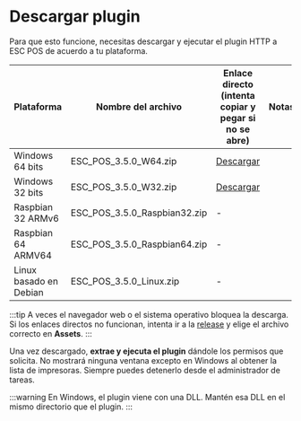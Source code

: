 # Descargar plugin

Para que esto funcione, necesitas
descargar y ejecutar el plugin HTTP a ESC POS de acuerdo 
a tu plataforma.

| Plataforma         | Nombre del archivo                  | Enlace directo (intenta copiar y pegar si no se abre)        | Notas |
| ------------------ | ----------------------------------- | ------------------------------------------------------------| ----- |
| Windows 64 bits     | ESC_POS_3.5.0_W64.zip               | [Descargar](https://github.com/parzibyte/plugin-impresora-termica-v3/releases/download/3.5.0/ESC_POS_3.5.0_W64.zip) |
| Windows 32 bits     | ESC_POS_3.5.0_W32.zip               | [Descargar](https://github.com/parzibyte/plugin-impresora-termica-v3/releases/download/3.5.0/ESC_POS_3.5.0_W64.zip) |
| Raspbian 32 ARMv6   | ESC_POS_3.5.0_Raspbian32.zip        | -                                                            |
| Raspbian 64 ARMV64  | ESC_POS_3.5.0_Raspbian64.zip        | -                                                            |
| Linux basado en Debian | ESC_POS_3.5.0_Linux.zip          | -                                                            |

:::tip
A veces el navegador web o el sistema operativo bloquea la descarga. Si los enlaces directos no funcionan, intenta ir a la [release](https://github.com/parzibyte/plugin-impresora-termica-v3/releases/tag/3.5.0) y elige el archivo correcto en **Assets**.
:::

Una vez descargado, **extrae y ejecuta el plugin** dándole los permisos que solicita. No mostrará ninguna ventana excepto en Windows al obtener
la lista de impresoras.
Siempre puedes detenerlo desde el administrador de tareas.

:::warning
En Windows, el plugin viene con una DLL. Mantén esa DLL en el mismo directorio que el plugin.
:::

